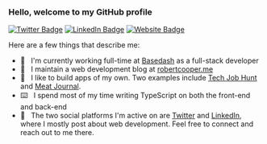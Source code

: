 ### Hello, welcome to my GitHub profile

[![Twitter Badge](https://img.shields.io/badge/-@RobertCooper_RC-1ca0f1?style=flat-square&labelColor=1ca0f1&logo=twitter&logoColor=white&link=https://twitter.com/RobertCooper_RC)](https://twitter.com/RobertCooper_RC) [![LinkedIn Badge](https://img.shields.io/badge/-robertcooper-blue?style=flat-square&logo=Linkedin&logoColor=white&link=https://www.linkedin.com/in/robertcooper/)](https://www.linkedin.com/in/robert-cooper/) [![Website Badge](https://img.shields.io/badge/-robertcooper.me-0d3b73?style=flat-square&logo=website&logoColor=white&link=https://www.robertcooper.me/)](https://www.robertcooper.me/)

Here are a few things that describe me:

- 💼&nbsp;&nbsp; I'm currently working full-time at [Basedash](https://www.basedash.com/) as a full-stack developer
- 📝&nbsp;&nbsp; I maintain a web development blog at [robertcooper.me](https://www.robertcooper.me/)
- 📱&nbsp;&nbsp; I like to build apps of my own. Two examples include [Tech Job Hunt](https://www.robertcooper.me/projects/tech-job-hunt) and [Meat Journal](https://www.robertcooper.me/projects/meat-journal).
- ⌨️&nbsp;&nbsp; I spend most of my time writing TypeScript on both the front-end and back-end
- 💬&nbsp;&nbsp; The two social platforms I'm active on are [Twitter](https://twitter.com/RobertCooper_RC) and [LinkedIn](https://www.linkedin.com/in/robert-cooper/), where I mostly post about web development. Feel free to connect and reach out to me there.
